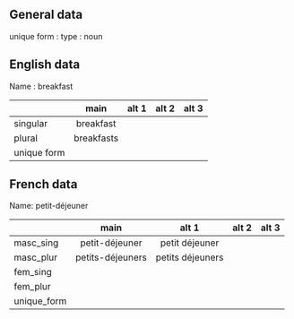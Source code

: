 ## General data

unique form :
type : noun

## English data

Name : breakfast

|             |    main    | alt 1 | alt 2 | alt 3 |
| :---------- | :--------: | :---: | :---: | ----- |
| singular    | breakfast  |       |       |       |
| plural      | breakfasts |       |       |       |
| unique form |            |       |       |       |

## French data

Name: petit-déjeuner

|             |       main       |      alt 1       | alt 2 | alt 3 |
| :---------- | :--------------: | :--------------: | :---: | :---: |
| masc_sing   |  petit-déjeuner  |  petit déjeuner  |       |       |
| masc_plur   | petits-déjeuners | petits déjeuners |       |       |
| fem_sing    |                  |                  |       |       |
| fem_plur    |                  |                  |       |       |
| unique_form |                  |                  |       |       |


